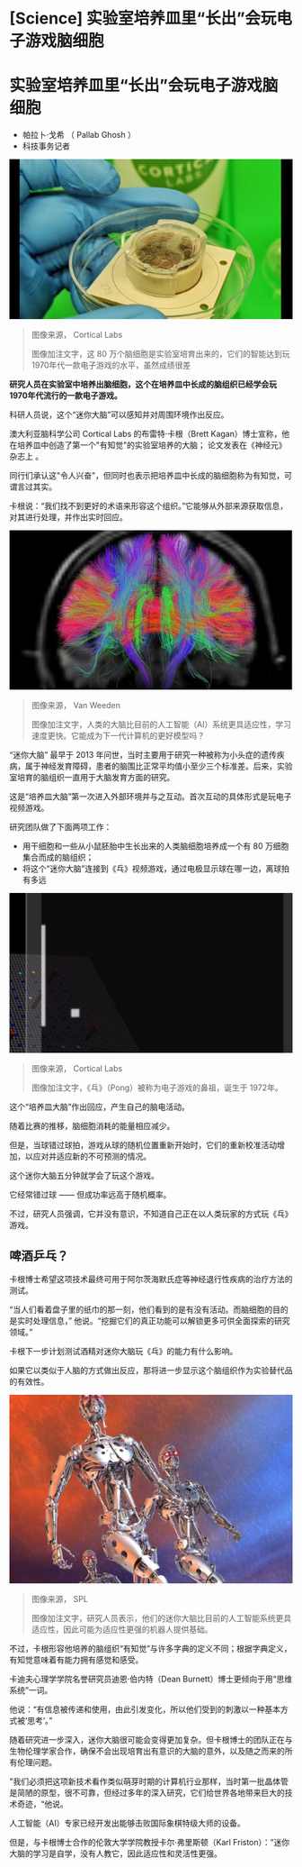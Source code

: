 # [Science] 实验室培养皿里“长出”会玩电子游戏脑细胞

#  实验室培养皿里“长出”会玩电子游戏脑细胞

  * 帕拉卜·戈希 （ Pallab Ghosh ） 
  * 科技事务记者 


![迷你大脑](_127026574_minibrain.png)

> 图像来源，  Cortical Labs
>
> 图像加注文字，这 80 万个脑细胞是实验室培育出来的，它们的智能达到玩1970年代一款电子游戏的水平，虽然成绩很差

**研究人员在实验室中培养出脑细胞，这个在培养皿中长成的脑组织已经学会玩1970年代流行的一款电子游戏。**

科研人员说，这个“迷你大脑”可以感知并对周围环境作出反应。

澳大利亚脑科学公司 Cortical Labs 的布雷特·卡根（Brett Kagan）博士宣称，他在培养皿中创造了第一个"有知觉"的实验室培养的大脑； 论文发表在《神经元》杂志上  。

同行们承认这"令人兴奋"，但同时也表示把培养皿中长成的脑细胞称为有知觉，可谓言过其实。

卡根说：“我们找不到更好的术语来形容这个组织。”它能够从外部来源获取信息，对其进行处理，并作出实时回应。

![人脑](_127026592_brain2.jpg)

> 图像来源，  Van Weeden
>
> 图像加注文字，人类的大脑比目前的人工智能（AI）系统更具适应性，学习速度更快。它能成为下一代计算机的更好模型吗？

“迷你大脑” 最早于 2013 年问世，当时主要用于研究一种被称为小头症的遗传疾病，属于神经发育障碍，患者的脑围比正常平均值小至少三个标准差。后来，实验室培育的脑组织一直用于大脑发育方面的研究。

这是“培养皿大脑”第一次进入外部环境并与之互动。首次互动的具体形式是玩电子视频游戏。

研究团队做了下面两项工作：

  * 用干细胞和一些从小鼠胚胎中生长出来的人类脑细胞培养成一个有 80 万细胞集合而成的脑组织； 
  * 将这个“迷你大脑”连接到《乓》视频游戏，通过电极显示球在哪一边，离球拍有多远 

![电子游戏《乓》](_127026615_pong.jpg)

> 图像来源，  Cortical Labs
>
> 图像加注文字，《乓》（Pong）被称为电子游戏的鼻祖，诞生于 1972年。

这个“培养皿大脑”作出回应，产生自己的脑电活动。

随着比赛的推移，脑细胞消耗的能量相应减少。

但是，当球错过球拍，游戏从球的随机位置重新开始时，它们的重新校准活动增加，以应对并适应新的不可预测的情况。

这个迷你大脑五分钟就学会了玩这个游戏。

它经常错过球 —— 但成功率远高于随机概率。

不过，研究人员强调，它并没有意识，不知道自己正在以人类玩家的方式玩《乓》游戏。

##  啤酒乒乓？

卡根博士希望这项技术最终可用于阿尔茨海默氏症等神经退行性疾病的治疗方法的测试。

“当人们看着盘子里的纸巾的那一刻，他们看到的是有没有活动。而脑细胞的目的是实时处理信息，” 他说。“挖掘它们的真正功能可以解锁更多可供全面探索的研究领域。”

卡根下一步计划测试酒精对迷你大脑玩《乓》的能力有什么影响。

如果它以类似于人脑的方式做出反应，那将进一步显示这个脑组织作为实验替代品的有效性。

![机器人](_127042263_6a453a0a-398c-442b-afa0-3bb1786b7ed5.jpg)

> 图像来源，  SPL
>
> 图像加注文字，研究人员表示，他们的迷你大脑比目前的人工智能系统更具适应性，因此可能为适应性更强的机器人提供基础。

不过，卡根形容他培养的脑组织“有知觉”与许多字典的定义不同；根据字典定义，有知觉意味着有能力拥有感觉和感受。

卡迪夫心理学学院名誉研究员迪恩·伯内特（Dean Burnett）博士更倾向于用“思维系统”一词。

他说：“有信息被传递和使用，由此引发变化，所以他们受到的刺激以一种基本方式被‘思考’。”

随着研究进一步深入，迷你大脑很可能会变得更加复杂。但卡根博士的团队正在与生物伦理学家合作，确保不会出现培育出有意识的大脑的意外，以及随之而来的所有伦理问题。

"我们必须把这项新技术看作类似萌芽时期的计算机行业那样，当时第一批晶体管是简陋的原型，很不可靠，但经过多年的深入研究，它们给世界各地带来巨大的技术奇迹，“他说。

人工智能（AI）专家已经开发出能够击败国际象棋特级大师的设备。

但是，与卡根博士合作的伦敦大学学院教授卡尔·弗里斯顿（Karl Friston）：”迷你大脑的学习是自学，没有人教它，因此适应性和灵活性更强。



